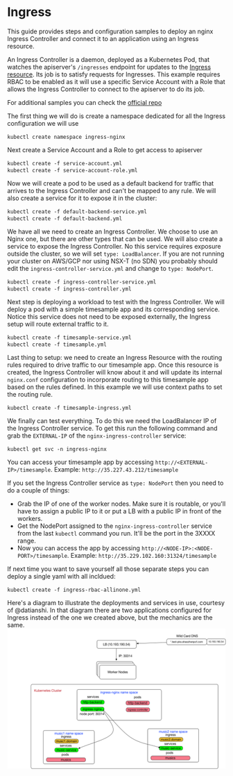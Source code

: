 # Ingress
This guide provides steps and configuration samples to deploy an nginx Ingress Controller and connect it to an application using an Ingress resource.

An Ingress Controller is a daemon, deployed as a Kubernetes Pod, that watches the apiserver's `/ingresses` endpoint for updates to the [Ingress resource](https://kubernetes.io/docs/concepts/services-networking/ingress/). Its job is to satisfy requests for Ingresses.
This example requires RBAC to be enabled as it will use a specific Service Account with a Role that allows the Ingress Controller to connect to the apiserver to do its job.

For additional samples you can check the [official repo](https://github.com/kubernetes/ingress-nginx/tree/master/deploy)

The first thing we will do is create a namespace dedicated for all the Ingress configuration we will use
```
kubectl create namespace ingress-nginx
```

Next create a Service Account and a Role to get access to apiserver
```
kubectl create -f service-account.yml
kubectl create -f service-account-role.yml
```

Now we will create a pod to be used as a default backend for traffic that arrives to the Ingress Controller and can't be mapped to any rule. We will also create a service for it to expose it in the cluster:
```
kubectl create -f default-backend-service.yml
kubectl create -f default-backend.yml
```

We have all we need to create an Ingress Controller. We choose to use an Nginx one, but there are other types that can be used. We will also create a service to expose the Ingress Controller. No this service requires exposure outside the cluster, so we will set `type: LoadBalancer`. If you are not running your cluster on AWS/GCP nor using NSX-T (no SDN) you probably should edit the `ingress-controller-service.yml` and change to `type: NodePort`.
```
kubectl create -f ingress-controller-service.yml
kubectl create -f ingress-controller.yml
```

Next step is deploying a workload to test with the Ingress Controller. We will deploy a pod with a simple timesample app and its corresponding service. Notice this service does not need to be exposed externally, the Ingress setup will route external traffic to it.
```
kubectl create -f timesample-service.yml
kubectl create -f timesample.yml
```

Last thing to setup: we need to create an Ingress Resource with the routing rules required to drive traffic to our timesample app. Once this resource is created, the Ingress Controller will know about it and will update its internal `nginx.conf` configuration to incorporate routing to this timesample app based on the rules defined.
In this example we will use context paths to set the routing rule.
```
kubectl create -f timesample-ingress.yml
```

We finally can test everything. To do this we need the LoadBalancer IP of the Ingress Controller service. To get this run the following command and grab the `EXTERNAL-IP` of the `nginx-ingress-controller` service:
```
kubectl get svc -n ingress-nginx
```
You can access your timesample app by accessing `http://<EXTERNAL-IP>/timesample`. Example: `http://35.227.43.212/timesample`

If you set the Ingress Controller service as `type: NodePort` then you need to do a couple of things:
- Grab the IP of one of the worker nodes. Make sure it is routable, or you'll have to assign a public IP to it or put a LB with a public IP in front of the workers.
- Get the NodePort assigned to the `nginx-ingress-controller` service from the last `kubectl` command you run. It'll be the port in the 3XXXX range.
- Now you can access the app  by accessing `http://<NODE-IP>:<NODE-PORT>/timesample`. Example: `http://35.229.102.160:31324/timesample`

If next time you want to save yourself all those separate steps you can deploy a single yaml with all incldued:
```
kubectl create -f ingress-rbac-allinone.yml
```

Here's a diagram to illustrate the deployments and services in use, courtesy of @datianshi. In that diagram there are two applications configured for Ingress instead of the one we created above, but the mechanics are the same.
![IDEA](https://raw.githubusercontent.com/datianshi/ingress-kubo-poc/master/images/PKS-Ingress-Nginx.png)

